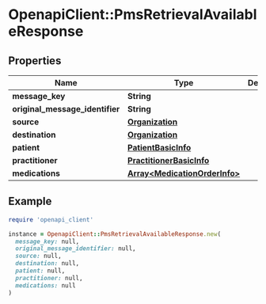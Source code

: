 # OpenapiClient::PmsRetrievalAvailableResponse

## Properties

| Name | Type | Description | Notes |
| ---- | ---- | ----------- | ----- |
| **message_key** | **String** |  |  |
| **original_message_identifier** | **String** |  | [optional] |
| **source** | [**Organization**](Organization.md) |  |  |
| **destination** | [**Organization**](Organization.md) |  |  |
| **patient** | [**PatientBasicInfo**](PatientBasicInfo.md) |  |  |
| **practitioner** | [**PractitionerBasicInfo**](PractitionerBasicInfo.md) |  |  |
| **medications** | [**Array&lt;MedicationOrderInfo&gt;**](MedicationOrderInfo.md) |  |  |

## Example

```ruby
require 'openapi_client'

instance = OpenapiClient::PmsRetrievalAvailableResponse.new(
  message_key: null,
  original_message_identifier: null,
  source: null,
  destination: null,
  patient: null,
  practitioner: null,
  medications: null
)
```


